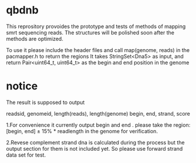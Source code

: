 # qbdnb

This reprository provoides the prototype and tests of methods of mapping smrt sequencing reads. 
The structures will be polished soon after the methods are optimized.

To use it please include the header files
and call map(genome, reads) in the pacmapper.h to return the regions
It takes StringSet\<Dna5\> as input, and return Pair<uint64_t, uint64_t> as the begin and end position in the genome 

# notice

The result is supposed to output

readsid, genomeid, length(reads), length(genome) begin, end, strand, score

1.For convenience it currently output begin and end .
please take the region: [begin, end] ± 15% * readlength in the genome for verification.

2.Revese complement strand dna is calculated during the process but the output section for them is not included yet. So please use forward strand data set for test.



